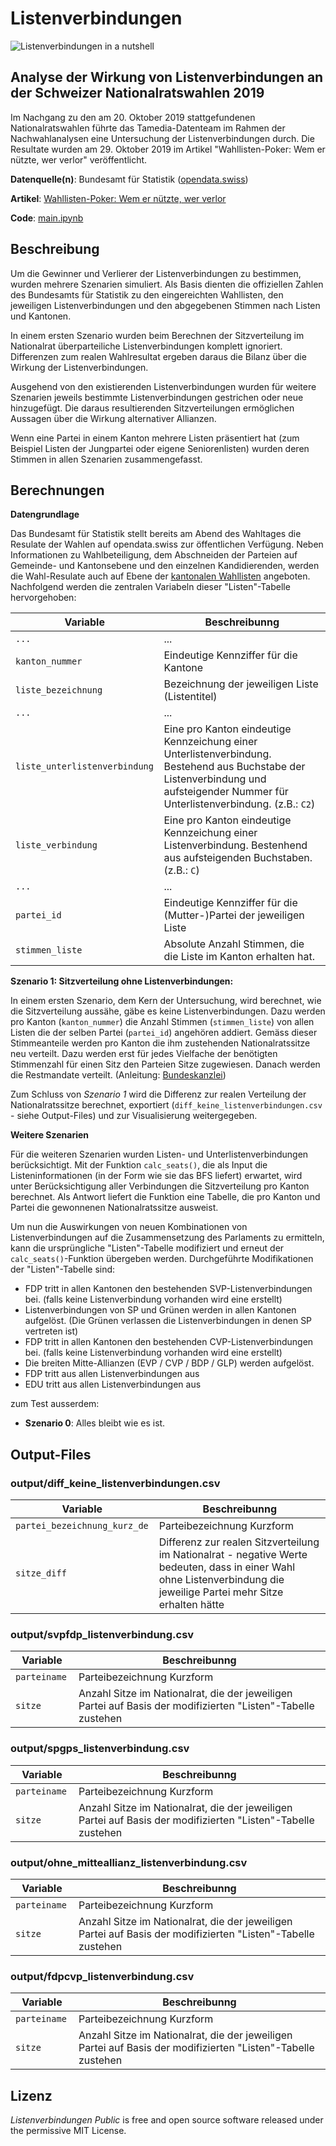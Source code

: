 # Listenverbindungen



![Listenverbindungen in a nutshell](https://interaktiv.tagesanzeiger.ch/2019/listenverbindungen/so-funktioniert-eine-listenverbindung.svg)

## Analyse der Wirkung von Listenverbindungen an der Schweizer Nationalratswahlen 2019

Im Nachgang zu den am 20. Oktober 2019 stattgefundenen Nationalratswahlen führte das Tamedia-Datenteam im Rahmen der Nachwahlanalysen eine Untersuchung der Listenverbindungen durch. Die Resultate wurden am 29. Oktober 2019 im Artikel "Wahllisten-Poker: Wem er nützte, wer verlor" veröffentlicht.

**Datenquelle(n)**: Bundesamt für Statistik ([opendata.swiss](https://opendata.swiss/de/dataset/eidg-wahlen-2019))

**Artikel**: [Wahllisten-Poker: Wem er nützte, wer verlor](https://www.tagesanzeiger.ch/schweiz/wahlen/so-haben-die-mitteparteien-abgeraeumt/story/10506290)

**Code**: [main.ipynb](https://github.com/tamedia-ddj/listenverbindungen_public/blob/master/main.ipynb)



## Beschreibung
Um die Gewinner und Verlierer der Listenverbindungen zu bestimmen, wurden mehrere Szenarien simuliert. Als Basis dienten die offiziellen Zahlen des Bundesamts für Statistik zu den eingereichten Wahllisten, den jeweiligen Listenverbindungen und den abgegebenen Stimmen nach Listen und Kantonen.

In einem ersten Szenario wurden beim Berechnen der Sitzverteilung im Nationalrat überparteiliche Listenverbindungen komplett ignoriert. Differenzen zum realen Wahlresultat ergeben daraus die Bilanz über die Wirkung der Listenverbindungen.

Ausgehend von den existierenden Listenverbindungen wurden für weitere Szenarien jeweils bestimmte Listenverbindungen gestrichen oder neue hinzugefügt. Die daraus resultierenden Sitzverteilungen ermöglichen Aussagen über die Wirkung alternativer Allianzen.

Wenn eine Partei in einem Kanton mehrere Listen präsentiert hat (zum Beispiel Listen der Jungpartei oder eigene Seniorenlisten) wurden deren Stimmen in allen Szenarien zusammengefasst.



## Berechnungen

**Datengrundlage**

Das Bundesamt für Statistik stellt bereits am Abend des Wahltages die Resulate der Wahlen auf opendata.swiss zur öffentlichen Verfügung. Neben Informationen zu Wahlbeteiligung, dem Abschneiden der Parteien auf Gemeinde- und Kantonsebene und den einzelnen Kandidierenden, werden die Wahl-Resulate auch auf Ebene der [kantonalen Wahllisten](https://www.bfs.admin.ch/bfsstatic/dam/assets/9386464/master) angeboten. Nachfolgend werden die zentralen Variabeln dieser "Listen"-Tabelle hervorgehoben:

Variable | Beschreibunng
--- | --- 
`...` | ...
`kanton_nummer ` | Eindeutige Kennziffer für die Kantone
`liste_bezeichnung ` | Bezeichnung der jeweiligen Liste (Listentitel)
`...` | ...
`liste_unterlistenverbindung ` | Eine pro Kanton eindeutige Kennzeichung einer Unterlistenverbindung. Bestehend aus Buchstabe der Listenverbindung und aufsteigender Nummer für Unterlistenverbindung. (z.B.: `C2`)
`liste_verbindung ` | Eine pro Kanton eindeutige Kennzeichung einer Listenverbindung. Bestenhend aus aufsteigenden Buchstaben. (z.B.: `C`)
`...` | ...
`partei_id ` | Eindeutige Kennziffer für die (Mutter-)Partei der jeweiligen Liste
`stimmen_liste ` | Absolute Anzahl Stimmen, die die Liste im Kanton erhalten hat.


 
**Szenario 1: Sitzverteilung ohne Listenverbindungen:**

In einem ersten Szenario, dem Kern der Untersuchung, wird berechnet, wie die Sitzverteilung aussähe, gäbe es keine Listenverbindungen. Dazu werden pro Kanton (`kanton_nummer`) die Anzahl Stimmen (`stimmen_liste`) von allen Listen die der selben Partei (`partei_id`) angehören addiert. Gemäss dieser Stimmeanteile werden pro Kanton die ihm zustehenden Nationalratssitze neu verteilt. Dazu werden erst für jedes Vielfache der benötigten Stimmenzahl für einen Sitz den Parteien Sitze zugewiesen. Danach werden die Restmandate verteilt. (Anleitung: [Bundeskanzlei](https://www.bk.admin.ch/bk/de/home/politische-rechte/nationalratswahlen/nationalratswahlen-2019.html)) 

<!--Vollmandate


```
for i, row in tqdm(parteien.iterrows(), total=len(parteien)):
    parteien.loc[i, "sitze_parteien"] = math.floor(row['stimmen_liste'] / row['verteilungszahl'])
    parteien.loc[i, "reststimmen"] = row['stimmen_liste'] % row['verteilungszahl']
```
Restmandate

```
parteien["restmandate"] = 0

for kanton in tqdm(parteien.kanton_nummer.unique()):
    restmandate = parteien[parteien["kanton_nummer"] == kanton].anzahl_gewaehlte.sum() - parteien[parteien["kanton_nummer"] == kanton].sitze_parteien.sum()
    
    while restmandate > 0:
        temp = parteien[parteien["kanton_nummer"] == kanton]
        temp["verteilungrest"] = temp['stimmen_liste'] / (temp['sitze_parteien'] + temp['restmandate'] + 1)
        idx = temp.sort_values(["verteilungrest"], ascending=False).index[0]
        parteien.loc[idx, "restmandate"] += 1
        restmandate -= 1
```-->

Zum Schluss von *Szenario 1* wird die Differenz zur realen Verteilung der Nationalratssitze berechnet,  exportiert (`diff_keine_listenverbindungen.csv` - siehe Output-Files) und zur Visualisierung weitergegeben.


**Weitere Szenarien**

Für die weiteren Szenarien wurden Listen- und Unterlistenverbindungen berücksichtigt. Mit der Funktion `calc_seats()`, die als Input die Listeninformationen (in der Form wie sie das BFS liefert) erwartet, wird unter Berücksichtigung aller Verbindungen die Sitzverteilung pro Kanton berechnet. Als Antwort liefert die Funktion eine Tabelle, die pro Kanton und Partei die gewonnenen Nationalratssitze ausweist.

Um nun die Auswirkungen von neuen Kombinationen von Listenverbindungen auf die Zusammensetzung des Parlaments zu ermitteln, kann die ursprüngliche "Listen"-Tabelle modifiziert und erneut der  `calc_seats()`-Funktion übergeben werden. Durchgeführte Modifikationen der "Listen"-Tabelle sind:


* FDP tritt in allen Kantonen den bestehenden SVP-Listenverbindungen bei. (falls keine Listenverbindung vorhanden wird eine erstellt)
* Listenverbindungen von SP und Grünen werden in allen Kantonen aufgelöst. (Die Grünen verlassen die Listenverbindungen in denen SP vertreten ist)
* FDP tritt in allen Kantonen den bestehenden CVP-Listenverbindungen bei. (falls keine Listenverbindung vorhanden wird eine erstellt)
* Die breiten Mitte-Allianzen (EVP / CVP / BDP / GLP) werden aufgelöst.
* FDP tritt aus allen Listenverbindungen aus
* EDU tritt aus allen Listenverbindungen aus

zum Test ausserdem:

* **Szenario 0**: Alles bleibt wie es ist.



## Output-Files

### output/diff\_keine\_listenverbindungen.csv

Variable | Beschreibunng
--- | --- 
`partei_bezeichnung_kurz_de ` | Parteibezeichnung Kurzform
`sitze_diff ` | Differenz zur realen Sitzverteilung im Nationalrat - negative Werte bedeuten, dass in einer Wahl ohne Listenverbindung die jeweilige Partei mehr Sitze erhalten hätte


### output/svpfdp\_listenverbindung.csv

Variable | Beschreibunng
--- | --- 
`parteiname ` | Parteibezeichnung Kurzform
`sitze ` | Anzahl Sitze im Nationalrat, die der jeweiligen Partei auf Basis der modifizierten "Listen"-Tabelle zustehen

### output/spgps\_listenverbindung.csv

Variable | Beschreibunng
--- | --- 
`parteiname ` | Parteibezeichnung Kurzform
`sitze ` | Anzahl Sitze im Nationalrat, die der jeweiligen Partei auf Basis der modifizierten "Listen"-Tabelle zustehen

### output/ohne\_mitteallianz\_listenverbindung.csv

Variable | Beschreibunng
--- | --- 
`parteiname ` | Parteibezeichnung Kurzform
`sitze ` | Anzahl Sitze im Nationalrat, die der jeweiligen Partei auf Basis der modifizierten "Listen"-Tabelle zustehen

### output/fdpcvp\_listenverbindung.csv

Variable | Beschreibunng
--- | --- 
`parteiname ` | Parteibezeichnung Kurzform
`sitze ` | Anzahl Sitze im Nationalrat, die der jeweiligen Partei auf Basis der modifizierten "Listen"-Tabelle zustehen



## Lizenz

*Listenverbindungen Public* is free and open source software released under the permissive MIT License.

